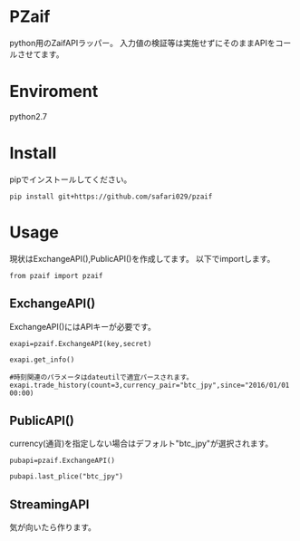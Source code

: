 # PZaif

python用のZaifAPIラッパー。
入力値の検証等は実施せずにそのままAPIをコールさせてます。

# Enviroment
 python2.7

# Install

pipでインストールしてください。

```
pip install git+https://github.com/safari029/pzaif
```

# Usage

現状はExchangeAPI(),PublicAPI()を作成してます。
以下でimportします。

```
from pzaif import pzaif
```

## ExchangeAPI()

ExchangeAPI()にはAPIキーが必要です。



```
exapi=pzaif.ExchangeAPI(key,secret)

exapi.get_info()

#時刻関連のパラメータはdateutilで適宜パースされます。
exapi.trade_history(count=3,currency_pair="btc_jpy",since="2016/01/01 00:00)
```

## PublicAPI()

currency(通貨)を指定しない場合はデフォルト"btc_jpy"が選択されます。

```
pubapi=pzaif.ExchangeAPI()

pubapi.last_plice("btc_jpy")
```

## StreamingAPI
気が向いたら作ります。